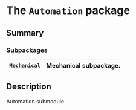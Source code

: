 <a id="module-ansys.mechanical.stubs.Ansys.ACT.Automation"></a>

<a id="the-automation-package"></a>

# The `Automation` package

<a id="summary"></a>

## Summary

### Subpackages

| [`Mechanical`](Mechanical/index.md#module-ansys.mechanical.stubs.Ansys.ACT.Automation.Mechanical)   | Mechanical subpackage.   |
|-----------------------------------------------------------------------------------------------------|--------------------------|

<a id="description"></a>

## Description

Automation submodule.

<!-- !! processed by numpydoc !! -->
